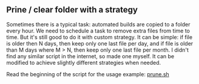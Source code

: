 <!-- 
.. title: Prune folder
.. slug: prune-folder
.. date: 2016-11-17 10:24:38 UTC+01:00
.. tags: scripts 
.. category: Bash
.. link: 
.. description: 
.. type: text
-->

## Prine / clear folder with a strategy

Sometimes there is a typical task: automated builds are copied to a folder every hour. We need to schedule a task to remove extra files from time to time.
But it's still good to do it with custom strategy. It can be simple: if file is older then N days, then keep only one last file per day, and if file is older than M days where M > N, then keep only one last file per month.
I didn't find any similar script in the internet, so made one myself. It can be modified to achieve slightly different strategies when needed.

Read the beginning of the script for the usage example: [prune.sh](https://github.com/pleasenophp/scripts/blob/master/prune.sh)


